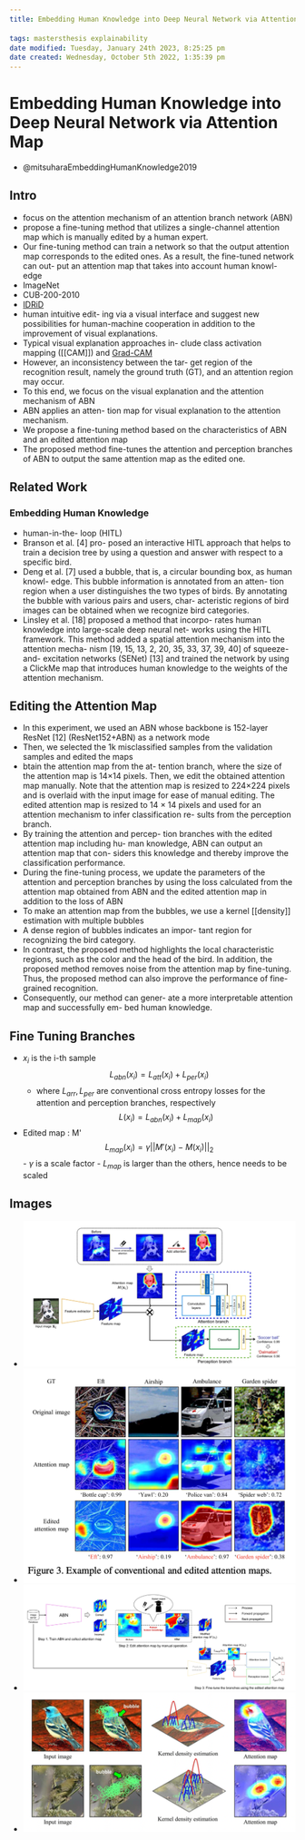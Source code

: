 ```yaml
---
title: Embedding Human Knowledge into Deep Neural Network via Attention Map

tags: mastersthesis explainability
date modified: Tuesday, January 24th 2023, 8:25:25 pm
date created: Wednesday, October 5th 2022, 1:35:39 pm
---
```


# Embedding Human Knowledge into Deep Neural Network via Attention Map
- @mitsuharaEmbeddingHumanKnowledge2019

## Intro
- focus on the attention mechanism of an attention branch network (ABN)
- propose a fine-tuning method that utilizes a single-channel attention map which is manually edited by a human expert.
- Our fine-tuning method can train a network so that the output attention map corresponds to the edited ones. As a result, the fine-tuned network can out- put an attention map that takes into account human knowl- edge
- ImageNet
- CUB-200-2010
- [IDRiD](IDRiD.md)
- human intuitive edit- ing via a visual interface and suggest new possibilities for human-machine cooperation in addition to the improvement of visual explanations.
- Typical visual explanation approaches in- clude class activation mapping ([[CAM]]) and [Grad-CAM](Grad-CAM.md)
- However, an inconsistency between the tar- get region of the recognition result, namely the ground truth (GT), and an attention region may occur.
- To this end, we focus on the visual explanation and the attention mechanism of ABN
- ABN applies an atten- tion map for visual explanation to the attention mechanism.
- We propose a fine-tuning method based on the characteristics of ABN and an edited attention map
- The proposed method fine-tunes the attention and perception branches of ABN to output the same attention map as the edited one.

## Related Work

### Embedding Human Knowledge
- human-in-the- loop (HITL)
- Branson et al. [4] pro- posed an interactive HITL approach that helps to train a decision tree by using a question and answer with respect to a specific bird.
- Deng et al. [7] used a bubble, that is, a circular bounding box, as human knowl- edge. This bubble information is annotated from an atten- tion region when a user distinguishes the two types of birds. By annotating the bubble with various pairs and users, char- acteristic regions of bird images can be obtained when we recognize bird categories.
- Linsley et al. [18] proposed a method that incorpo- rates human knowledge into large-scale deep neural net- works using the HITL framework. This method added a spatial attention mechanism into the attention mecha- nism [19, 15, 13, 2, 20, 35, 33, 37, 39, 40] of squeeze-and- excitation networks (SENet) [13] and trained the network by using a ClickMe map that introduces human knowledge to the weights of the attention mechanism.

## Editing the Attention Map
- In this experiment, we used an ABN whose backbone is 152-layer ResNet [12] (ResNet152+ABN) as a network mode
- Then, we selected the 1k misclassified samples from the validation samples and edited the maps
- btain the attention map from the at- tention branch, where the size of the attention map is 14×14 pixels. Then, we edit the obtained attention map manually. Note that the attention map is resized to 224×224 pixels and is overlaid with the input image for ease of manual editing. The edited attention map is resized to 14 × 14 pixels and used for an attention mechanism to infer classification re- sults from the perception branch.
- By training the attention and percep- tion branches with the edited attention map including hu- man knowledge, ABN can output an attention map that con- siders this knowledge and thereby improve the classification performance.
- During the fine-tuning process, we update the parameters of the attention and perception branches by using the loss calculated from the attention map obtained from ABN and the edited attention map in addition to the loss of ABN
- To make an attention map from the bubbles, we use a kernel [[density]] estimation with multiple bubbles
- A dense region of bubbles indicates an impor- tant region for recognizing the bird category.
- In contrast, the proposed method highlights the local characteristic regions, such as the color and the head of the bird. In addition, the proposed method removes noise from the attention map by fine-tuning. Thus, the proposed method can also improve the performance of fine-grained recognition.
- Consequently, our method can gener- ate a more interpretable attention map and successfully em- bed human knowledge.

## Fine Tuning Branches
- $x_i$ is the i-th sample
$$
L_{abn}(x_{i})=L_{att}(x_{i})+L_{per}(x_{i})
$$
	- where $L_{arr}, L_{per}$ are conventional cross entropy losses for the attention and perception branches, respectively
$$
L(x_{i})=L_{abn}(x_{i})+L_{map}(x_{i})
$$
- Edited map : M'
$$
L_{map}(x_{i})=\gamma||M'(x_{i})-M(x_{i})||_{2}
$$
		- $\gamma$ is a scale factor
		- $L_{map}$ is larger than the others, hence needs to be scaled

## Images
- ![Pasted image 20221005133615](images/Pasted%20image%2020221005133615.png)
- ![Pasted image 20221005133625](images/Pasted%20image%2020221005133625.png)
- ![Pasted image 20221005133646](images/Pasted%20image%2020221005133646.png)
- ![Pasted image 20221005142449](images/Pasted%20image%2020221005142449.png)

